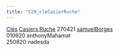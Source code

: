 ```yaml
---
title: "C29_cleCasierRuche"
---
```


[Clés](notes/equipements/cles/C_Clés.md) [Casiers Ruche](notes/equipements/consommables/C_CasierRuche.md) 270421 [samuelBorges](notes/utilisateurs/beneficiaires/samuelBorges.md)\
010920 anthonyMahamat\
250820 nadesda